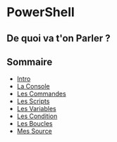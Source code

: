 # PowerShell

## De quoi va t'on Parler ?

## Sommaire

* [Intro][intro]
* [La Console][console]
* [Les Commandes][base]
* [Les Scripts][script]
* [Les Variables][var]
* [Les Condition][con]
* [Les Boucles][loop]
* [Mes Source][source]

[intro]: https://github.com/Chakyu23/PowerShell/blob/main/Intro.md
[console]: https://github.com/Chakyu23/PowerShell/blob/main/La%20Console.md
[base]: https://github.com/Chakyu23/PowerShell/blob/main/Les%20commandes.md
[script]: https://github.com/Chakyu23/Shell/blob/main/Les%20Scripts.md
[var]: https://github.com/Chakyu23/Shell/blob/main/Les%20variables.md
[con]: https://github.com/Chakyu23/Shell/blob/main/Les%20conditions.md
[loop]: https://github.com/Chakyu23/Shell/blob/main/Les%20boucles.md
[source]: https://github.com/Chakyu23/Shell/blob/main/Les%20Sources.md
